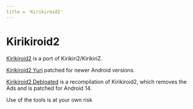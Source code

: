 ```yaml
---
title = 'Kirikiroid2'
---
```


# Kirikiroid2

[Kirikiroid2](https://github.com/zeas2/Kirikiroid2) is a port of Kirikiri2/KirikiriZ.

[Kirikiroid2 Yuri](https://github.com/YuriSizuku/Kirikiroid2Yuri) patched for newer Android versions.

[Kirikiroid2 Debloated](https://github.com/enaix/Kirikiroid2-debloated) is a recompilation of Kirikiroid2, which removes the Ads and is patched for Android 14.

Use of the tools is at your own risk
